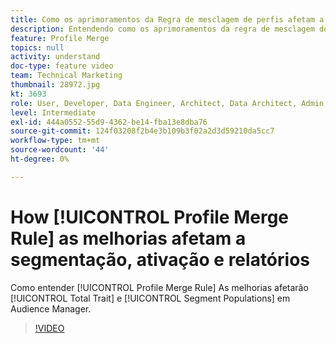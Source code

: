 ```yaml
---
title: Como os aprimoramentos da Regra de mesclagem de perfis afetam a segmentação, a ativação e os relatórios
description: Entendendo como os aprimoramentos da regra de mesclagem de perfis afetarão o total de características e preenchimentos de segmentos na interface do usuário do Audience Manager
feature: Profile Merge
topics: null
activity: understand
doc-type: feature video
team: Technical Marketing
thumbnail: 28972.jpg
kt: 3693
role: User, Developer, Data Engineer, Architect, Data Architect, Admin, Leader
level: Intermediate
exl-id: 444a0552-55d9-4362-be14-fba13e8dba76
source-git-commit: 124f03208f2b4e3b109b3f02a2d3d59210da5cc7
workflow-type: tm+mt
source-wordcount: '44'
ht-degree: 0%

---
```


# How [!UICONTROL Profile Merge Rule] as melhorias afetam a segmentação, ativação e relatórios

Como entender [!UICONTROL Profile Merge Rule] As melhorias afetarão [!UICONTROL Total Trait] e [!UICONTROL Segment Populations] em Audience Manager.

>[!VIDEO](https://video.tv.adobe.com/v/28972/?quality=12)
